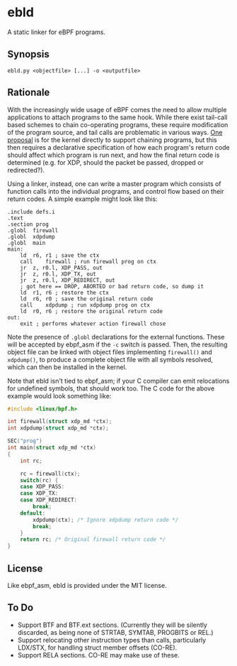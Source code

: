 # ebld

A static linker for eBPF programs.

## Synopsis

`ebld.py <objectfile> [...] -o <outputfile>`

## Rationale

With the increasingly wide usage of eBPF comes the need to allow multiple
applications to attach programs to the same hook.  While there exist tail-call
based schemes to chain co-operating programs, these require modification of the
program source, and tail calls are problematic in various ways.
[One proposal][1] is for the kernel directly to support chaining programs, but
this then requires a declarative specification of how each program's return code
should affect which program is run next, and how the final return code is
determined (e.g. for XDP, should the packet be passed, dropped or redirected?).

[1]: https://lore.kernel.org/netdev/20191009121955.29cad5bb@carbon/T/

Using a linker, instead, one can write a master program which consists of
function calls into the individual programs, and control flow based on their
return codes.  A simple example might look like this:

```
.include defs.i
.text
.section prog
.globl	firewall
.globl	xdpdump
.globl	main
main:
	ld	r6, r1 ; save the ctx
	call	firewall ; run firewall prog on ctx
	jr	z, r0.l, XDP_PASS, out
	jr	z, r0.l, XDP_TX, out
	jr	z, r0.l, XDP_REDIRECT, out
	; got here == DROP, ABORTED or bad return code, so dump it
	ld	r1, r6 ; restore the ctx
	ld	r6, r0 ; save the original return code
	call	xdpdump ; run xdpdump prog on ctx
	ld	r0, r6 ; restore the original return code
out:
	exit ; performs whatever action firewall chose
```

Note the presence of `.globl` declarations for the external functions.  These
will be accepted by ebpf_asm if the `-c` switch is passed.  Then, the resulting
object file can be linked with object files implementing `firewall()` and
`xdpdump()`, to produce a complete object file with all symbols resolved, which
can then be installed in the kernel.

Note that ebld isn't tied to ebpf_asm; if your C compiler can emit relocations
for undefined symbols, that should work too.  The C code for the above example
would look something like:

```c
#include <linux/bpf.h>

int firewall(struct xdp_md *ctx);
int xdpdump(struct xdp_md *ctx);

SEC("prog")
int main(struct xdp_md *ctx)
{
	int rc;

	rc = firewall(ctx);
	switch(rc) {
	case XDP_PASS:
	case XDP_TX:
	case XDP_REDIRECT:
		break;
	default:
		xdpdump(ctx); /* Ignore xdpdump return code */
		break;
	}
	return rc; /* Original firewall return code */
}
```

## License

Like ebpf_asm, ebld is provided under the MIT license.

## To Do

* Support BTF and BTF.ext sections.  (Currently they will be silently discarded,
  as being none of STRTAB, SYMTAB, PROGBITS or REL.)
* Support relocating other instruction types than calls, particularly LDX/STX,
  for handling struct member offsets (CO-RE).
* Support RELA sections.  CO-RE may make use of these.

